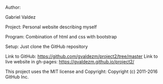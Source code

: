 Author:

Gabriel Valdez

Project: Personal website describing myself

Program: Combination of html and css with bootstrap

Setup: Just clone the GitHub repository

Link to GitHub: https://github.com/gvaldezm/project2/tree/master
Link to live website in gh-pages: https://gvaldezm.github.io/project2/

This project uses the MIT license and Copyright: Copyright (c) 2011-2016 GitHub Inc.
